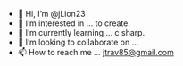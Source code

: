 - 👋 Hi, I’m @jLion23
- 👀 I’m interested in ... to create.
- 🌱 I’m currently learning ... c sharp.
- 💞️ I’m looking to collaborate on ...
- 📫 How to reach me ... jtrav85@gmail.com

<!---
jLion23/jLion23 is a ✨ special ✨ repository because its `README.md` (this file) appears on your GitHub profile.
You can click the Preview link to take a look at your changes.
--->
